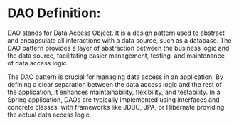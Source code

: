 # DAO Definition:

DAO stands for Data Access Object. It is a design pattern used to abstract and encapsulate all interactions with a data source, such as a database. The DAO pattern provides a layer of abstraction between the business logic and the data source, facilitating easier management, testing, and maintenance of data access logic.

The DAO pattern is crucial for managing data access in an application. By defining a clear separation between the data access logic and the rest of the application, it enhances maintainability, flexibility, and testability. In a Spring application, DAOs are typically implemented using interfaces and concrete classes, with frameworks like JDBC, JPA, or Hibernate providing the actual data access logic.
